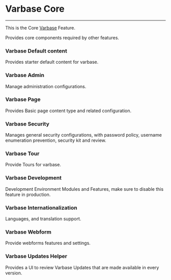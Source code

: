 # Varbase Core
---

This is the Core [Varbase](https://www.drupal.org/project/varbase) Feature.

Provides core components required by other features.


### Varbase Default content
Provides starter default content for varbase.

### Varbase Admin
Manage administration configurations.

### Varbase Page
Provides Basic page content type and related configuration.

### Varbase Security
Manages general security configurations, with password policy,
 username enumeration prevention, security kit and review.

### Varbase Tour
Provide Tours for varbase.

### Varbase Development
Development Environment Modules and Features, make sure to disable
 this feature in production.

### Varbase Internationalization
Languages, and translation support.

### Varbase Webform
Provide webforms features and settings.

### Varbase Updates Helper
Provides a UI to review Varbase Updates that are made available in every
version.
